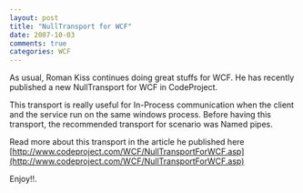 ```yaml
---
layout: post
title: "NullTransport for WCF"
date: 2007-10-03
comments: true
categories: WCF
---
```


As usual, Roman Kiss continues doing great stuffs for WCF. He has
recently published a new NullTransport for WCF in CodeProject.

This transport is really useful for In-Process communication when the
client and the service run on the same windows process. Before having
this transport, the recommended transport for scenario was Named pipes.

Read more about this transport in the article he published here
[http://www.codeproject.com/WCF/NullTransportForWCF.asp](http://www.codeproject.com/WCF/NullTransportForWCF.asp)

Enjoy!!.

